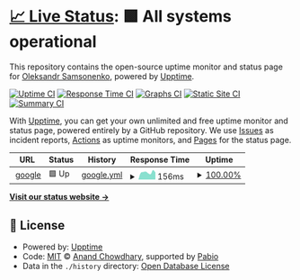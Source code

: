 # [📈 Live Status](https://demo.upptime.js.org): <!--live status--> **🟩 All systems operational**

This repository contains the open-source uptime monitor and status page for [Oleksandr Samsonenko](https://demo.upptime.js.org), powered by [Upptime](https://github.com/upptime/upptime).

[![Uptime CI](https://github.com/oleksandrsamsonenko/upptime/workflows/Uptime%20CI/badge.svg)](https://github.com/oleksandrsamsonenko/upptime/actions?query=workflow%3A%22Uptime+CI%22)
[![Response Time CI](https://github.com/oleksandrsamsonenko/upptime/workflows/Response%20Time%20CI/badge.svg)](https://github.com/oleksandrsamsonenko/upptime/actions?query=workflow%3A%22Response+Time+CI%22)
[![Graphs CI](https://github.com/oleksandrsamsonenko/upptime/workflows/Graphs%20CI/badge.svg)](https://github.com/oleksandrsamsonenko/upptime/actions?query=workflow%3A%22Graphs+CI%22)
[![Static Site CI](https://github.com/oleksandrsamsonenko/upptime/workflows/Static%20Site%20CI/badge.svg)](https://github.com/oleksandrsamsonenko/upptime/actions?query=workflow%3A%22Static+Site+CI%22)
[![Summary CI](https://github.com/oleksandrsamsonenko/upptime/workflows/Summary%20CI/badge.svg)](https://github.com/oleksandrsamsonenko/upptime/actions?query=workflow%3A%22Summary+CI%22)

With [Upptime](https://upptime.js.org), you can get your own unlimited and free uptime monitor and status page, powered entirely by a GitHub repository. We use [Issues](https://github.com/oleksandrsamsonenko/upptime/issues) as incident reports, [Actions](https://github.com/oleksandrsamsonenko/upptime/actions) as uptime monitors, and [Pages](https://demo.upptime.js.org) for the status page.

<!--start: status pages-->
<!-- This summary is generated by Upptime (https://github.com/upptime/upptime) -->
<!-- Do not edit this manually, your changes will be overwritten -->
<!-- prettier-ignore -->
| URL | Status | History | Response Time | Uptime |
| --- | ------ | ------- | ------------- | ------ |
| <img alt="" src="https://icons.duckduckgo.com/ip3/google.com.ico" height="13"> [google](https://google.com) | 🟩 Up | [google.yml](https://github.com/oleksandrsamsonenko/upptime/commits/HEAD/history/google.yml) | <details><summary><img alt="Response time graph" src="./graphs/google/response-time-week.png" height="20"> 156ms</summary><br><a href="https://oleksandrsamsonenko.github.io/upptime/history/google"><img alt="Response time 136" src="https://img.shields.io/endpoint?url=https%3A%2F%2Fraw.githubusercontent.com%2Foleksandrsamsonenko%2Fupptime%2FHEAD%2Fapi%2Fgoogle%2Fresponse-time.json"></a><br><a href="https://oleksandrsamsonenko.github.io/upptime/history/google"><img alt="24-hour response time 155" src="https://img.shields.io/endpoint?url=https%3A%2F%2Fraw.githubusercontent.com%2Foleksandrsamsonenko%2Fupptime%2FHEAD%2Fapi%2Fgoogle%2Fresponse-time-day.json"></a><br><a href="https://oleksandrsamsonenko.github.io/upptime/history/google"><img alt="7-day response time 156" src="https://img.shields.io/endpoint?url=https%3A%2F%2Fraw.githubusercontent.com%2Foleksandrsamsonenko%2Fupptime%2FHEAD%2Fapi%2Fgoogle%2Fresponse-time-week.json"></a><br><a href="https://oleksandrsamsonenko.github.io/upptime/history/google"><img alt="30-day response time 156" src="https://img.shields.io/endpoint?url=https%3A%2F%2Fraw.githubusercontent.com%2Foleksandrsamsonenko%2Fupptime%2FHEAD%2Fapi%2Fgoogle%2Fresponse-time-month.json"></a><br><a href="https://oleksandrsamsonenko.github.io/upptime/history/google"><img alt="1-year response time 136" src="https://img.shields.io/endpoint?url=https%3A%2F%2Fraw.githubusercontent.com%2Foleksandrsamsonenko%2Fupptime%2FHEAD%2Fapi%2Fgoogle%2Fresponse-time-year.json"></a></details> | <details><summary><a href="https://oleksandrsamsonenko.github.io/upptime/history/google">100.00%</a></summary><a href="https://oleksandrsamsonenko.github.io/upptime/history/google"><img alt="All-time uptime 100.00%" src="https://img.shields.io/endpoint?url=https%3A%2F%2Fraw.githubusercontent.com%2Foleksandrsamsonenko%2Fupptime%2FHEAD%2Fapi%2Fgoogle%2Fuptime.json"></a><br><a href="https://oleksandrsamsonenko.github.io/upptime/history/google"><img alt="24-hour uptime 100.00%" src="https://img.shields.io/endpoint?url=https%3A%2F%2Fraw.githubusercontent.com%2Foleksandrsamsonenko%2Fupptime%2FHEAD%2Fapi%2Fgoogle%2Fuptime-day.json"></a><br><a href="https://oleksandrsamsonenko.github.io/upptime/history/google"><img alt="7-day uptime 100.00%" src="https://img.shields.io/endpoint?url=https%3A%2F%2Fraw.githubusercontent.com%2Foleksandrsamsonenko%2Fupptime%2FHEAD%2Fapi%2Fgoogle%2Fuptime-week.json"></a><br><a href="https://oleksandrsamsonenko.github.io/upptime/history/google"><img alt="30-day uptime 100.00%" src="https://img.shields.io/endpoint?url=https%3A%2F%2Fraw.githubusercontent.com%2Foleksandrsamsonenko%2Fupptime%2FHEAD%2Fapi%2Fgoogle%2Fuptime-month.json"></a><br><a href="https://oleksandrsamsonenko.github.io/upptime/history/google"><img alt="1-year uptime 100.00%" src="https://img.shields.io/endpoint?url=https%3A%2F%2Fraw.githubusercontent.com%2Foleksandrsamsonenko%2Fupptime%2FHEAD%2Fapi%2Fgoogle%2Fuptime-year.json"></a></details>

<!--end: status pages-->

[**Visit our status website →**](https://demo.upptime.js.org)

## 📄 License

- Powered by: [Upptime](https://github.com/upptime/upptime)
- Code: [MIT](./LICENSE) © [Anand Chowdhary](https://anandchowdhary.com), supported by [Pabio](https://pabio.com)
- Data in the `./history` directory: [Open Database License](https://opendatacommons.org/licenses/odbl/1-0/)
